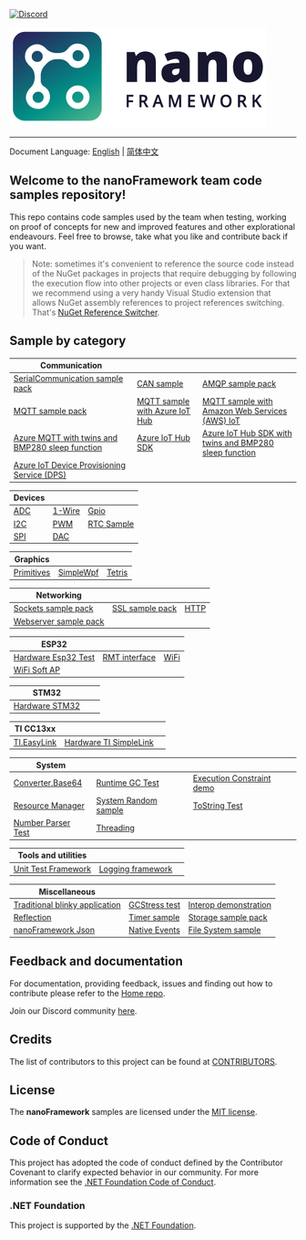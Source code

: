 [![Discord](https://img.shields.io/discord/478725473862549535.svg)](https://discord.gg/gCyBu8T)

![nanoFramework logo](https://github.com/nanoframework/Home/blob/main/resources/logo/nanoFramework-repo-logo.png)

-----
Document Language: [English](README.md) | [简体中文](README.zh-cn.md)

## Welcome to the **nanoFramework** team code samples repository!

This repo contains code samples used by the team when testing, working on proof of concepts for new and improved features and other explorational endeavours.
Feel free to browse, take what you like and contribute back if you want.

> Note: sometimes it's convenient to reference the source code instead of the NuGet packages in projects that require debugging by following the execution flow into other projects or even class libraries. For that we recommend using a very handy Visual Studio extension that allows NuGet assembly references to project references switching. That's [NuGet Reference Switcher](https://github.com/rsuter/NuGetReferenceSwitcher).

## Sample by category

| Communication | | |
| --- | --- | --- |
| [SerialCommunication sample pack](samples/SerialCommunication) | [CAN sample](samples/CAN) | [AMQP sample pack](samples/AMQP) |
| [MQTT sample pack](samples/MQTT) | [MQTT sample with Azure IoT Hub](samples/MQTT/AdvancedExample.Azure) | [MQTT sample with Amazon Web Services (AWS) IoT](samples/MQTT/AdvancedExample.Aws) |
| [Azure MQTT with twins and BMP280 sleep function](samples/AzureMQTTTwinsBMP280Sleep) | [Azure IoT Hub SDK](samples/AzureSDK/AzureSDK) | [Azure IoT Hub SDK with twins and BMP280 sleep function](samples/AzureSDK/AzureSDKSleepBMP280) |
| [Azure IoT Device Provisioning Service (DPS)](samples/AzureSDK/DpsSampleApp) |  |  |

| Devices | | |
| --- | --- | --- |
| [ADC](samples/ADC) | [1-Wire](samples/1-Wire) | [Gpio](samples/Gpio) |
| [I2C](samples/I2C) | [PWM](samples/PWM) | [RTC Sample](samples/RTC) |
| [SPI](samples/SPI) | [DAC](samples/DAC) | []() |

| Graphics | | |
| --- | --- | --- |
| [Primitives](samples/GraphicsWpf/Primitives) | [SimpleWpf](samples/GraphicsWpf/SimpleWpf) | [Tetris](samples/GraphicsWpf/Tetris) |

| Networking | | |
| --- | --- | --- |
| [Sockets sample pack](samples/Networking) | [SSL sample pack](samples/SSL) | [HTTP](samples/HTTP) |
| [Webserver sample pack](samples/Webserver) | []() | []() |

| ESP32 | | |
| --- | --- | --- |
| [Hardware Esp32 Test](samples/Hardware.Esp32) | [RMT interface](samples/Hardware.Esp32.Rmt) | [WiFi](samples/Wifi) |
| [WiFi Soft AP](samples/WiFiAP) | []() | []() |

| STM32 | | |
| --- | --- | --- |
| [Hardware STM32](samples/Hardware.Stm32) | []() | []() |

| TI CC13xx | | |
| --- | --- | --- |
| [TI.EasyLink](samples/TI.EasyLink) | [Hardware TI SimpleLink](samples/Hardware.TI) | []() |

| System | | |
| --- | --- | --- |
| [Converter.Base64](samples/Converter.Base64) | [Runtime GC Test](samples/DebugGC.Test) | [Execution Constraint demo](samples/ExecutionConstraint) |
| [Resource Manager](samples/ManagedResources) | [System Random sample](samples/System.Random) | [ToString Test](samples/ToStringTest) |
| [Number Parser Test](samples/NumberParser) | [Threading](samples/Threading) | []() |

| Tools and utilities | | |
| --- | --- | --- |
| [Unit Test Framework](samples/UnitTest) | [Logging framework](samples/Logging) | []() |

| Miscellaneous | | |
| --- | --- | --- |
| [Traditional blinky application](samples/Blinky) | [GCStress test](samples/GCStressTest) | [Interop demonstration](samples/Interop) |
| [Reflection](samples/Reflection) | [Timer sample](samples/Timer) | [Storage sample pack](samples/Storage) |
| [nanoFramework Json](samples/Json%20nanoFramework) | [Native Events](samples/NativeEvents) | [File System sample](samples/System.IO.FileSystem) |

## Feedback and documentation

For documentation, providing feedback, issues and finding out how to contribute please refer to the [Home repo](https://github.com/nanoframework/Home).

Join our Discord community [here](https://discord.gg/gCyBu8T).

## Credits

The list of contributors to this project can be found at [CONTRIBUTORS](https://github.com/nanoframework/Home/blob/main/CONTRIBUTORS.md).

## License

The **nanoFramework** samples are licensed under the [MIT license](LICENSE.md).

## Code of Conduct

This project has adopted the code of conduct defined by the Contributor Covenant to clarify expected behavior in our community.
For more information see the [.NET Foundation Code of Conduct](https://dotnetfoundation.org/code-of-conduct).

### .NET Foundation

This project is supported by the [.NET Foundation](https://dotnetfoundation.org).
